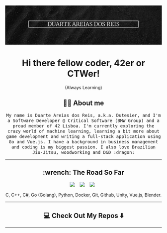 <!--
**Dutesier/Dutesier** is a ✨ _special_ ✨ repository because its `README.md` (this file) appears on your GitHub profile.

Here are some ideas to get you started:

- 🔭 I’m currently working on ...
- 🌱 I’m currently learning ...
- 👯 I’m looking to collaborate on ...
- 🤔 I’m looking for help with ...
- 💬 Ask me about ...
- 📫 How to reach me: ...
- 😄 Pronouns: ...
- ⚡ Fun fact: ...
-->

![Readme Banner](images/ReadmeBanner.png)

<h1 align="center"> Hi there fellow coder, 42er or CTWer! </h1>

<p align="center"> (Always Learning)</p>

<h2 align="center"> 👨‍💻 About me</h2>
<p align="center">
  <samp>
My name is Duarte Areias dos Reis, a.k.a. Dutesier, and I'm a Software Developer @ Critical Software (BMW Group) and a proud member of 42 Lisboa. I'm currently exploring the crazy world of machine learning, learning a bit more about game development and writing a full-stack application using Go and Vue.js. I have a background in business management and coding is my biggest passion. I also love Brazilian Jiu-Jitsu, woodworking and D&D :dragon: 
  </samp>
</p>

<hr>

<h2 align="center"> :wrench: The Road So Far</h2>
<p align="center">
  <img src="https://img.shields.io/badge/c-%2300599C.svg?style=for-the-badge&logo=c&logoColor=white" />&nbsp;&nbsp;&nbsp;
  <img src="https://img.shields.io/badge/c++-%2300599C.svg?style=for-the-badge&logo=c%2B%2B&logoColor=white" />&nbsp;&nbsp;&nbsp;
  <img src="https://img.shields.io/badge/go-%2300ADD8.svg?style=for-the-badge&logo=go&logoColor=white" />&nbsp;&nbsp;
</p>
<p align="center">C, C++, C#, Go (Golang), Python, Docker, Git, Github, Unity, Vue.js, Blender.</p>


<hr>
<!--
<h2  align="center">📫 Reach me on</h2>
<p align="center">
  <a target="_blank"href="https://www.linkedin.com/in/ileriayo-adebiyi-0328b1101/"><img src="https://img.shields.io/badge/linkedin-%230077B5.svg?&style=for-the-badge&logo=linkedin&logoColor=white" /></a>&nbsp;&nbsp;&nbsp;&nbsp;
  <a target="_blank"href="https://twitter.com/ileriayooo"><img src="https://img.shields.io/badge/twitter-%231DA1F2.svg?&style=for-the-badge&logo=twitter&logoColor=white" /></a>&nbsp;&nbsp;&nbsp;&nbsp;
  <a href="mailto:ileriayoadebiyi@gmail.com?subject=Hello%20Ileri,%20From%20Github"><img src="https://img.shields.io/badge/gmail-%23D14836.svg?&style=for-the-badge&logo=gmail&logoColor=white" /></a>&nbsp;&nbsp;&nbsp;&nbsp;
</p>

<hr>
-->
<h2  align="center">💻 Check Out My Repos ⬇️ </h2>
<hr>
